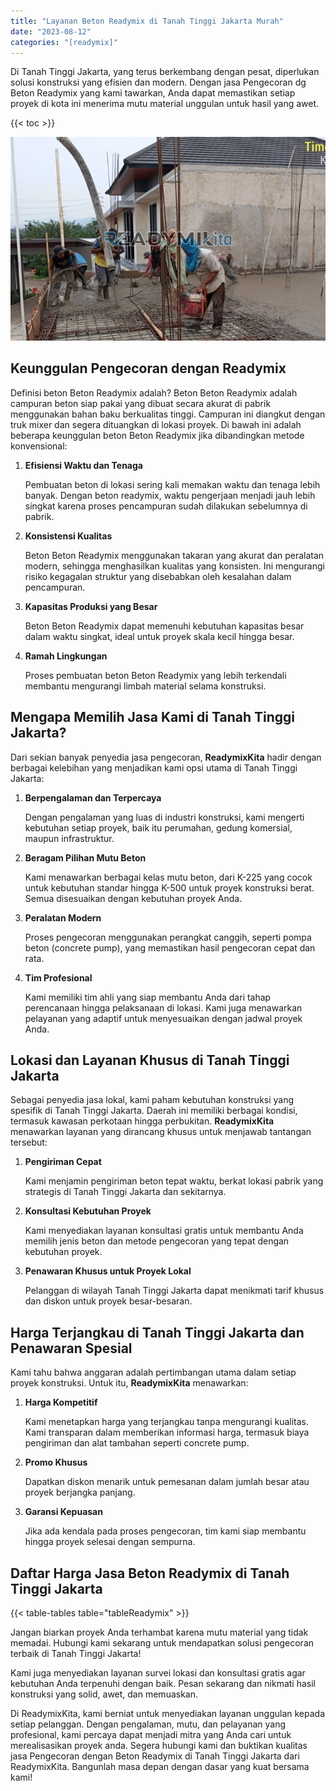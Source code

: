 ```yaml
---
title: "Layanan Beton Readymix di Tanah Tinggi Jakarta Murah"
date: "2023-08-12"
categories: "[readymix]"
---
```


Di Tanah Tinggi Jakarta, yang terus berkembang dengan pesat, diperlukan solusi konstruksi yang efisien dan modern. Dengan jasa Pengecoran dg Beton Readymix yang kami tawarkan, Anda dapat memastikan setiap proyek di kota ini menerima mutu material unggulan untuk hasil yang awet.

{{< toc >}}

![Layanan Beton Readymix di Tanah Tinggi Jakarta Murah](/images/readymix/cor-readymix-23.jpg)

## Keunggulan Pengecoran dengan Readymix

Definisi beton Beton Readymix adalah? Beton Beton Readymix adalah campuran beton siap pakai yang dibuat secara akurat di pabrik menggunakan bahan baku berkualitas tinggi. Campuran ini diangkut dengan truk mixer dan segera dituangkan di lokasi proyek. Di bawah ini adalah beberapa keunggulan beton Beton Readymix jika dibandingkan metode konvensional:

1. **Efisiensi Waktu dan Tenaga**

   Pembuatan beton di lokasi sering kali memakan waktu dan tenaga lebih banyak. Dengan beton readymix, waktu pengerjaan menjadi jauh lebih singkat karena proses pencampuran sudah dilakukan sebelumnya di pabrik.

2. **Konsistensi Kualitas**

   Beton Beton Readymix menggunakan takaran yang akurat dan peralatan modern, sehingga menghasilkan kualitas yang konsisten. Ini mengurangi risiko kegagalan struktur yang disebabkan oleh kesalahan dalam pencampuran.

3. **Kapasitas Produksi yang Besar**

   Beton Beton Readymix dapat memenuhi kebutuhan kapasitas besar dalam waktu singkat, ideal untuk proyek skala kecil hingga besar.

4. **Ramah Lingkungan**

   Proses pembuatan beton Beton Readymix yang lebih terkendali membantu mengurangi limbah material selama konstruksi.

## Mengapa Memilih Jasa Kami di Tanah Tinggi Jakarta?

Dari sekian banyak penyedia jasa pengecoran, **ReadymixKita** hadir dengan berbagai kelebihan yang menjadikan kami opsi utama di Tanah Tinggi Jakarta:

1. **Berpengalaman dan Terpercaya**

   Dengan pengalaman yang luas di industri konstruksi, kami mengerti kebutuhan setiap proyek, baik itu perumahan, gedung komersial, maupun infrastruktur.

2. **Beragam Pilihan Mutu Beton**

   Kami menawarkan berbagai kelas mutu beton, dari K-225 yang cocok untuk kebutuhan standar hingga K-500 untuk proyek konstruksi berat. Semua disesuaikan dengan kebutuhan proyek Anda.

3. **Peralatan Modern**

   Proses pengecoran menggunakan perangkat canggih, seperti pompa beton (concrete pump), yang memastikan hasil pengecoran cepat dan rata.

4. **Tim Profesional**

   Kami memiliki tim ahli yang siap membantu Anda dari tahap perencanaan hingga pelaksanaan di lokasi. Kami juga menawarkan pelayanan yang adaptif untuk menyesuaikan dengan jadwal proyek Anda.

## Lokasi dan Layanan Khusus di Tanah Tinggi Jakarta

Sebagai penyedia jasa lokal, kami paham kebutuhan konstruksi yang spesifik di Tanah Tinggi Jakarta. Daerah ini memiliki berbagai kondisi, termasuk kawasan perkotaan hingga perbukitan. **ReadymixKita** menawarkan layanan yang dirancang khusus untuk menjawab tantangan tersebut:

1. **Pengiriman Cepat**

   Kami menjamin pengiriman beton tepat waktu, berkat lokasi pabrik yang strategis di Tanah Tinggi Jakarta dan sekitarnya.

2. **Konsultasi Kebutuhan Proyek**

   Kami menyediakan layanan konsultasi gratis untuk membantu Anda memilih jenis beton dan metode pengecoran yang tepat dengan kebutuhan proyek.

3. **Penawaran Khusus untuk Proyek Lokal**

   Pelanggan di wilayah Tanah Tinggi Jakarta dapat menikmati tarif khusus dan diskon untuk proyek besar-besaran.

## Harga Terjangkau di Tanah Tinggi Jakarta dan Penawaran Spesial

Kami tahu bahwa anggaran adalah pertimbangan utama dalam setiap proyek konstruksi. Untuk itu, **ReadymixKita** menawarkan:

1. **Harga Kompetitif**

   Kami menetapkan harga yang terjangkau tanpa mengurangi kualitas. Kami transparan dalam memberikan informasi harga, termasuk biaya pengiriman dan alat tambahan seperti concrete pump.

2. **Promo Khusus**

   Dapatkan diskon menarik untuk pemesanan dalam jumlah besar atau proyek berjangka panjang.

3. **Garansi Kepuasan**

   Jika ada kendala pada proses pengecoran, tim kami siap membantu hingga proyek selesai dengan sempurna.

## Daftar Harga Jasa Beton Readymix di Tanah Tinggi Jakarta

{{< table-tables table="tableReadymix" >}}

Jangan biarkan proyek Anda terhambat karena mutu material yang tidak memadai. Hubungi kami sekarang untuk mendapatkan solusi pengecoran terbaik di Tanah Tinggi Jakarta!

Kami juga menyediakan layanan survei lokasi dan konsultasi gratis agar kebutuhan Anda terpenuhi dengan baik. Pesan sekarang dan nikmati hasil konstruksi yang solid, awet, dan memuaskan.

Di ReadymixKita, kami berniat untuk menyediakan layanan unggulan kepada setiap pelanggan. Dengan pengalaman, mutu, dan pelayanan yang profesional, kami percaya dapat menjadi mitra yang Anda cari untuk merealisasikan proyek anda. Segera hubungi kami dan buktikan kualitas jasa Pengecoran dengan Beton Readymix di Tanah Tinggi Jakarta dari ReadymixKita. Bangunlah masa depan dengan dasar yang kuat bersama kami!